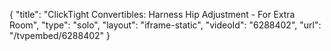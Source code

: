 {
    "title": "ClickTight Convertibles: Harness Hip Adjustment - For Extra Room",
    "type": "solo",
    "layout": "iframe-static",
    "videoId": "6288402",
    "url": "\/tvpembed\/6288402"
}
